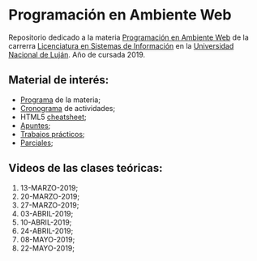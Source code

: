 # Programación en Ambiente Web

Repositorio dedicado a la materia [Programación en Ambiente Web](http://www.unlu.edu.ar/carg-sistemas.html) de la carrerra [Licenciatura en Sistemas de Información](http://www.unlu.edu.ar/carg-sistemas-pre.html) en la [Universidad Nacional de Luján](http://www.unlu.edu.ar/). Año de cursada 2019.

## Material de interés:

- [Programa](https://github.com/nisevi/paw/blob/master/11086.pdf) de la materia;
- [Cronograma](https://github.com/nisevi/paw/blob/master/Cronograma%20de%20Actividades%20Lujan%202019%20V2.pdf) de actividades;
- HTML5 [cheatsheet](https://github.com/nisevi/paw/blob/master/html5-cheatsheet-emezeta.pdf);
- [Apuntes](https://github.com/nisevi/paw/blob/master/lecture-notes-lectures-1-12-web-development-lecturer-phil-joyce.pdf);
- [Trabajos prácticos](https://github.com/nisevi/paw/tree/master/trabajos_practicos);
- [Parciales](https://github.com/nisevi/paw/tree/master/parciales);

## Videos de las clases teóricas:

1. 13-MARZO-2019;
2. 20-MARZO-2019;
3. 27-MARZO-2019;
4. 03-ABRIL-2019;
5. 10-ABRIL-2019;
6. 24-ABRIL-2019;
7. 08-MAYO-2019;
8. 22-MAYO-2019;
